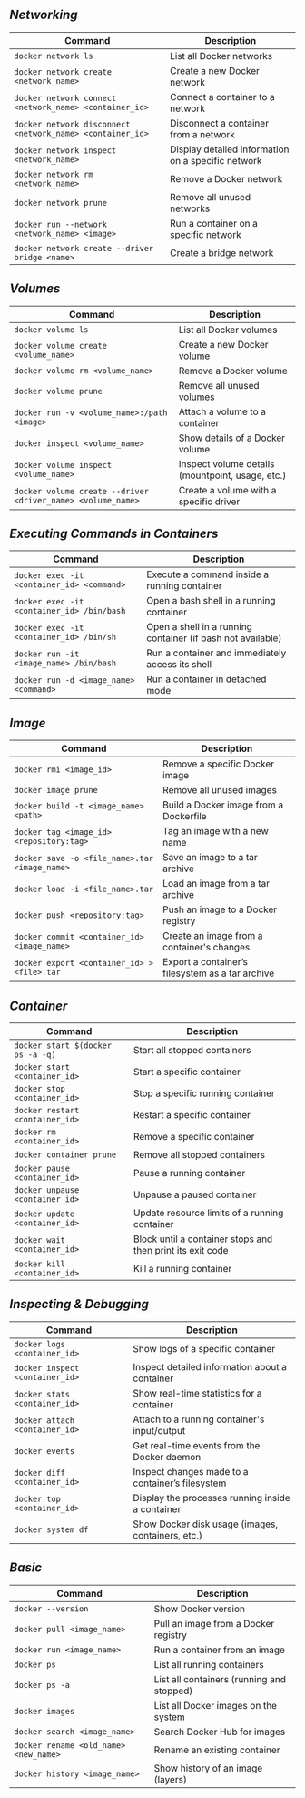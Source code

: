 ## ***Networking***
| Command                                                   | Description                                          |
| -----------------------------------------------------     | -----------------------------------------------      |  
| `docker network ls`                                       | List all Docker networks                             |
| `docker network create <network_name>`                    | Create a new Docker network                          |
| `docker network connect <network_name> <container_id>`    | Connect a container to a network                     |
| `docker network disconnect <network_name> <container_id>` | Disconnect a container from a network                |
| `docker network inspect <network_name>`                   | Display detailed information on a specific network   |
| `docker network rm <network_name>`                        | Remove a Docker network                              |
| `docker network prune`                                    | Remove all unused networks                           |
| `docker run --network <network_name> <image>`             | Run a container on a specific network                |
| `docker network create --driver bridge <name>`            | Create a bridge network                              |


## ***Volumes***
| Command                                      | Description                                          |
| -------------------------------------------- | ---------------------------------------------------- |
| `docker volume ls`                           | List all Docker volumes                              |
| `docker volume create <volume_name>`         | Create a new Docker volume                           |
| `docker volume rm <volume_name>`             | Remove a Docker volume                               |
| `docker volume prune`                        | Remove all unused volumes                            |
| `docker run -v <volume_name>:/path <image>`  | Attach a volume to a container                       |
| `docker inspect <volume_name>`               | Show details of a Docker volume                      |
| `docker volume inspect <volume_name>`        | Inspect volume details (mountpoint, usage, etc.)     |
| `docker volume create --driver <driver_name> <volume_name>` | Create a volume with a specific driver|


## ***Executing Commands in Containers***
| Command                                      | Description                                          |
| -------------------------------------------- | ---------------------------------------------------- |
| `docker exec -it <container_id> <command>`   | Execute a command inside a running container         |
| `docker exec -it <container_id> /bin/bash`   | Open a bash shell in a running container             |
| `docker exec -it <container_id> /bin/sh`     | Open a shell in a running container (if bash not available)|
| `docker run -it <image_name> /bin/bash`      | Run a container and immediately access its shell     |
| `docker run -d <image_name> <command>`       | Run a container in detached mode                     |


## ***Image***
| Command                                      | Description                                          |
| -------------------------------------------- | ---------------------------------------------------- |
| `docker rmi <image_id>`                      | Remove a specific Docker image                       |
| `docker image prune`                         | Remove all unused images                             |
| `docker build -t <image_name> <path>`        | Build a Docker image from a Dockerfile               |
| `docker tag <image_id> <repository:tag>`     | Tag an image with a new name                         |
| `docker save -o <file_name>.tar <image_name>`| Save an image to a tar archive                       |
| `docker load -i <file_name>.tar`             | Load an image from a tar archive                     |
| `docker push <repository:tag>`               | Push an image to a Docker registry                   |
| `docker commit <container_id> <image_name>`  | Create an image from a container's changes           |
| `docker export <container_id> > <file>.tar`  | Export a container’s filesystem as a tar archive     |


## ***Container*** 
| Command                                      | Description                                          |
| -------------------------------------------- | ---------------------------------------------------- |
| `docker start $(docker ps -a -q)`            | Start all stopped containers                         |
| `docker start <container_id>`                | Start a specific container                           |
| `docker stop <container_id>`                 | Stop a specific running container                    |
| `docker restart <container_id>`              | Restart a specific container                         |
| `docker rm <container_id>`                   | Remove a specific container                          |
| `docker container prune`                     | Remove all stopped containers                        |
| `docker pause <container_id>`                | Pause a running container                            |
| `docker unpause <container_id>`              | Unpause a paused container                           |
| `docker update <container_id>`               | Update resource limits of a running container        |
| `docker wait <container_id>`                 | Block until a container stops and then print its exit code |
| `docker kill <container_id>`                 | Kill a running container                             |


## ***Inspecting & Debugging***
| Command                                      | Description                                          |
| -------------------------------------------- | ---------------------------------------------------- |
| `docker logs <container_id>`                 | Show logs of a specific container                    |
| `docker inspect <container_id>`              | Inspect detailed information about a container       |
| `docker stats <container_id>`                | Show real-time statistics for a container            |
| `docker attach <container_id>`               | Attach to a running container's input/output         |
| `docker events`                              | Get real-time events from the Docker daemon          |
| `docker diff <container_id>`                 | Inspect changes made to a container’s filesystem     |
| `docker top <container_id>`                  | Display the processes running inside a container     |
| `docker system df`                           | Show Docker disk usage (images, containers, etc.)    |


## ***Basic***
| Command                                      | Description                                          |
| -------------------------------------------- | ---------------------------------------------------- |
| `docker --version`                           | Show Docker version                                  |
| `docker pull <image_name>`                   | Pull an image from a Docker registry                 |
| `docker run <image_name>`                    | Run a container from an image                        |
| `docker ps`                                  | List all running containers                          |
| `docker ps -a`                               | List all containers (running and stopped)            |
| `docker images`                              | List all Docker images on the system                 |
| `docker search <image_name>`                 | Search Docker Hub for images                         |
| `docker rename <old_name> <new_name>`        | Rename an existing container                         |
| `docker history <image_name>`                | Show history of an image (layers)                    |


